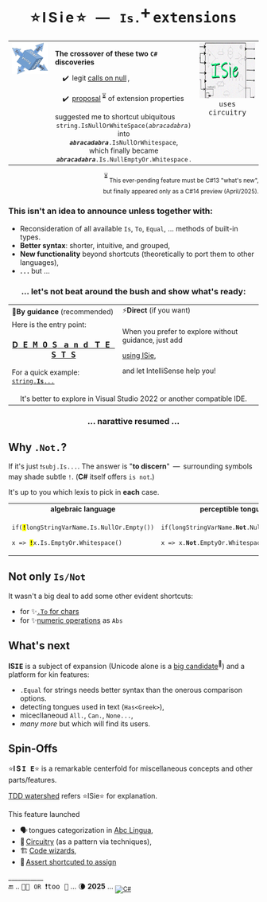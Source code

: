 <h1 align="center">⭐&thinsp;I&thinsp;S&thinsp;i&thinsp;e&thinsp;⭐ &nbsp; &mdash; &nbsp; <code>Is.</code><sup>➕</sup> <samp>extensions</samp></h1>

<table align="center"><tr valign="top"><td><picture><img src="../../../_rsc/img/ISie.jpg" alt="&nbsp;&nbsp;I&thinsp;S&thinsp;i&thinsp;e&nbsp;&nbsp;extensions"/></picture></td><td>
<p><b>The crossover of these two <code>C#</code> discoveries</b></p>
<div>&nbsp; &nbsp; ✔️ &thinsp;legit <a href="../../../frames/README+/calls_on_null.md">calls on null</a>&thinsp;,</div>
<p>&nbsp; &nbsp; ✔️ &thinsp;<a href="https://github.com/dotnet/roslyn/issues/11159">proposal</a>&thinsp;<sup>⏳</sup> of extension properties</p>
<div>suggested me to shortcut ubiquitous </div>
  <div align="center"><code>string.IsNullOrWhiteSpace(<i>abracadabra</i>)</code><br />into<br /><code><i><b>abracadabra</b></i>.IsNullOrWhitespace</code>,<br />
  which finally became<br /><code><i><b>abracadabra</b></i>.Is.NullEmptyOr.Whitespace</code>&thinsp;.</div>
</td><td><picture><img src="../../../_rsc/img/_nav/tiles/ISieCircuitry_200px.jpg" alt="&nbsp;&nbsp;I&thinsp;S&thinsp;i&thinsp;e&nbsp;&nbsp;extensions"/></picture><br />
  <div align="center"><samp>uses circuitry</samp></div></td></tr></table>

<div align="right"><sup>⏳</sup>&thinsp;<sub>This ever-pending feature must be C#13 "what's new",<br />but finally appeared only as a C#14 preview (April/2025).</sub></div>

### This isn't an idea to announce unless together with:

+ Reconsideration of all available `Is`, `To`, `Equal`, ... methods of built-in types.
+ **Better syntax**: shorter, intuitive, and grouped,
+ **New functionality** beyond shortcuts (theoretically to port them to other languages),
+ **.&thinsp;.&thinsp;.** but ...

<h3 align="center">... let's not beat around the bush and show what's ready:</h3>

<table align="center"><tr></tr><tr><td>🧪<b>By guidance</b> (recommended)</td><td>⚡<b>Direct</b> (if you want)</td></tr>
  <tr valign="top"><td>
  <div>Here is the entry point:</div>
  <h3 align="center"><a href="../../../../src/TuttiFrutti/ISie_Eval/BuiltinTypes">D<samp>&thinsp;E&thinsp;M&thinsp;O&thinsp;S</samp>&nbsp;&nbsp;&nbsp;<samp>a&thinsp;n&thinsp;d</samp>&nbsp;&nbsp;&nbsp;T<samp>&thinsp;E&thinsp;S&thinsp;T&thinsp;S</samp></a></h2>
  <p>For a quick example: <a href="../../../../src/TuttiFrutti/ISie_Eval/BuiltinTypes/📃String/Blanks/✨Demo.cs"><code>string.<b>Is</b>...</code></a></p>
  </td><td>
    
  When you prefer to explore without guidance, just add
    
   [<ode>using ISie</code>](../../../../src/TuttiFrutti/ISie),
  
  and let IntelliSense help you!</p>

  </td></tr><tr><td colspan="2" align="center">It's better to explore in Visual Studio 2022 or another compatible IDE.</td></tr></table>

<h3 align="center">... narattive resumed ...</h3>

## Why `.Not.`?

If it's just <code>❗subj.Is...</code>. The answer is "**to discern**" &thinsp;&mdash;&thinsp; surrounding symbols may shade subtle `!`. 
(**C#** itself offers `is not`.)

It's up to you which lexis to pick in **each** case.

<table><tr><td align="center"><b>algebraic language</b></td><td align="center"><b>perceptible tongue</b></td></tr><tr><td>
<p><code>if(<mark><b>!</b></mark>longStringVarName.Is.NullOr.Empty())</code></p>
<p><code>x => <mark><b>!</b></mark>x.Is.EmptyOr.Whitespace()</code></td></p>
<td>
<p><code>if(longStringVarName.<b>Not</b>.NullOr.Empty())</code></p>
<p><code>x => x.<b>Not</b>.EmptyOr.Whitespace()</code></p>
</td></tr></table>

## Not only `Is/Not`

It wasn't a big deal to add some other evident shortcuts: 

+ for ✨[`.To` for chars](../../../../src/TuttiFrutti/ISie_Eval/BuiltinTypes/🔣Char/✨Demo_To.cs)
+ for ✨[numeric operations](../../../../src/TuttiFrutti/ISie_Eval/BuiltinTypes/🔢Number/✨Demo🔢Calc🧮.cs) as `Abs`

## What's next

**IS<samp>IE</samp>** is a subject of expansion (Unicode alone is a [big candidate](https://www.unicode.org/glossary/)<sup>🔗</sup>) and a platform for kin features:

+ `.Equal` for strings needs better syntax than the onerous comparison options. 
+ detecting tongues used in text (`Has<Greek>`),
+ micecllaneoud `All.`, `Can.`, `None...`,
+ _many more_ but which will find its users.

## Spin-Offs

⭐<b>I&thinsp;S&thinsp;<samp>I&thinsp;E</samp></b>⭐ is a remarkable centerfold for miscellaneous concepts and other parts/features.

[TDD watershed](https://github.com/Kyriosity/read-write/blob/main/README+/software/tests/asDrive/README+/TDD-Watershed/README.md#TDD-ISie) refers ⭐ISie⭐ for explanation.

This feature launched 

+ 🗣️&thinsp;tongues categorization in [Abc Lingua](../../../../src/TuttiFrutti/AbcLingua),
+ 🪫&thinsp;[Circuitry](../../../techniques/README+/circuitry) (as a pattern via techniques),
+ 🏗️&thinsp;[Code wizards](../../../../src/TuttiFrutti/WizConstr/README.md),
+ 🧪&thinsp;[Assert shortcuted to assign](../../../../src/TuttiFrutti/FeatTest/AssertByAssign)

\___________\
🔚 .. <samp>🐝🐝 <code>OR</code> ❗too 🐝</samp> ... 🌘 **2025** ... <sub>[![C#](https://custom-icon-badges.demolab.com/badge/C%23-but_for_all-orangered.svg?logo=cshrp&logoColor=white&color=turquose)](#)</sub>
